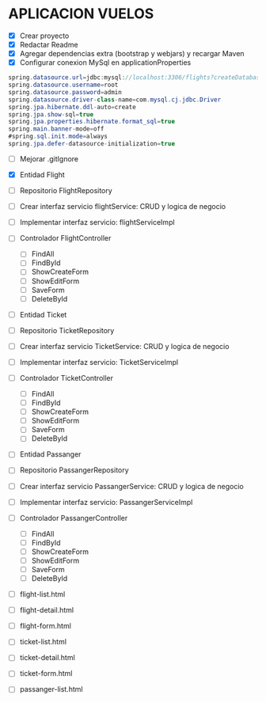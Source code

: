 # APLICACION VUELOS

- [x] Crear proyecto
- [x] Redactar Readme
- [x] Agregar dependencias extra (bootstrap y webjars) y recargar Maven
- [x] Configurar conexion MySql en applicationProperties

```java
spring.datasource.url=jdbc:mysql://localhost:3306/flights?createDatabaseIfNotExist=true
spring.datasource.username=root
spring.datasource.password=admin
spring.datasource.driver-class-name=com.mysql.cj.jdbc.Driver
spring.jpa.hibernate.ddl-auto=create
spring.jpa.show-sql=true
spring.jpa.properties.hibernate.format_sql=true
spring.main.banner-mode=off
#spring.sql.init.mode=always 
spring.jpa.defer-datasource-initialization=true
```
- [ ] Mejorar .gitIgnore

- [x] Entidad Flight
- [ ] Repositorio FlightRepository
- [ ] Crear interfaz servicio flightService: CRUD y logica de negocio
- [ ] Implementar interfaz servicio: flightServiceImpl
- [ ] Controlador FlightController
	- [ ] FindAll
	- [ ] FindById
	- [ ] ShowCreateForm
	- [ ] ShowEditForm
	- [ ] SaveForm
	- [ ] DeleteById 

- [ ] Entidad Ticket
- [ ] Repositorio TicketRepository
- [ ] Crear interfaz servicio TicketService: CRUD y logica de negocio
- [ ] Implementar interfaz servicio: TicketServiceImpl
- [ ] Controlador TicketController
	- [ ] FindAll
	- [ ] FindById
	- [ ] ShowCreateForm
	- [ ] ShowEditForm
	- [ ] SaveForm
	- [ ] DeleteById 

- [ ] Entidad Passanger
- [ ] Repositorio PassangerRepository
- [ ] Crear interfaz servicio PassangerService: CRUD y logica de negocio
- [ ] Implementar interfaz servicio: PassangerServiceImpl
- [ ] Controlador PassangerController
	- [ ] FindAll
	- [ ] FindById
	- [ ] ShowCreateForm
	- [ ] ShowEditForm
	- [ ] SaveForm
	- [ ] DeleteById 

- [ ] flight-list.html
- [ ] flight-detail.html
- [ ] flight-form.html
- [ ] ticket-list.html
- [ ] ticket-detail.html
- [ ] ticket-form.html
- [ ] passanger-list.html